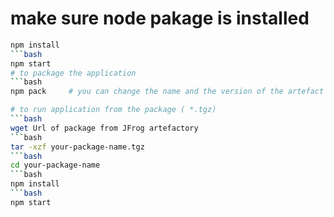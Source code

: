 # make sure node pakage is installed 
```bash
npm install 
```bash
npm start
# to package the application 
```bash
npm pack     # you can change the name and the version of the artefact in package.json file

# to run application from the package ( *.tgz)
```bash
wget Url of package from JFrog artefactory 
```bash
tar -xzf your-package-name.tgz
```bash
cd your-package-name 
```bash
npm install
```bash
npm start



